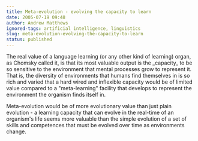 ```yaml
---
title: Meta-evolution - evolving the capacity to learn
date: 2005-07-19 09:48
author: Andrew Matthews
ignored-tags: artificial intelligence, linguistics
slug: meta-evolution-evolving-the-capacity-to-learn
status: published
---
```


The real value of a language learning (or any other kind of learning) organ, as Chomsky called it, is that its most valuable output is the \_capacity\_ to be so sensitive to the environment that mental processes grow to represent it. That is, the diversity of environments that humans find themselves in is so rich and varied that a hard wired and inflexible capacity would be of limited value compared to a "meta-learning" facility that develops to represent the environment the organism finds itself in.

Meta-evolution would be of more evolutionary value than just plain evolution - a learning capacity that can evolve in the real-time of an organism's life seems more valuable than the simple evolution of a set of skills and competences that must be evolved over time as environments change.

